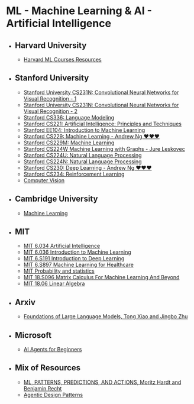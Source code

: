 # ML - Machine Learning & AI - Artificial Intelligence

* ## Harvard University
  * [Harvard ML Courses Resources](https://github.com/harvard-ml-courses)



* ## Stanford University
  * [Stanford University CS231N: Convolutional Neural Networks for Visual Recognition - 1](https://www.youtube.com/playlist?list=PL3FW7Lu3i5JvHM8ljYj-zLfQRF3EO8sYv)
  * [Stanford University CS231N: Convolutional Neural Networks for Visual Recognition - 2](https://www.youtube.com/playlist?list=PLoROMvodv4rOmsNzYBMe0gJY2XS8AQg16)
  * [Stanford CS336: Language Modeling](https://www.youtube.com/playlist?list=PLoROMvodv4rOY23Y0BoGoBGgQ1zmU_MT_)
  * [Stanford CS221: Artificial Intelligence: Principles and Techniques](https://www.youtube.com/playlist?list=PLoROMvodv4rOca_Ovz1DvdtWuz8BfSWL2)
  * [Stanford EE104: Introduction to Machine Learning](https://www.youtube.com/playlist?list=PLoROMvodv4rN_Uy7_wmS051_q1d6akXmK)
  * [Stanford CS229: Machine Learning - Andrew Ng ❤️❤️❤️](https://www.youtube.com/playlist?list=PLoROMvodv4rMiGQp3WXShtMGgzqpfVfbU)
  * [Stanford CS229M: Machine Learning](https://www.youtube.com/playlist?list=PLoROMvodv4rP8nAmISxFINlGKSK4rbLKh)
  * [Stanford CS224W Machine Learning with Graphs - Jure Leskovec](https://www.youtube.com/playlist?list=PLoROMvodv4rOP-ImU-O1rYRg2RFxomvFp)
  * [Stanford CS224U: Natural Language Processing](https://www.youtube.com/playlist?list=PLoROMvodv4rPt5D0zs3YhbWSZA8Q_DyiJ)
  * [Stanford CS224N: Natural Language Processing](https://www.youtube.com/playlist?list=PLoROMvodv4rOaMFbaqxPDoLWjDaRAdP9D)
  * [Stanford CS230: Deep Learning - Andrew Ng ❤️❤️❤️](https://www.youtube.com/playlist?list=PLoROMvodv4rOABXSygHTsbvUz4G_YQhOb)
  * [Stanford CS234: Reinforcement Learning](https://www.youtube.com/playlist?list=PLoROMvodv4rN4wG6Nk6sNpTEbuOSosZdX)
  * [Computer Vision](https://www.youtube.com/@firstprinciplesofcomputerv3258)




* ## Cambridge University
  * [Machine Learning](https://www.statslab.cam.ac.uk//~rds37/teaching/)



* ## MIT

  * [MIT 6.034 Artificial Intelligence](https://www.youtube.com/playlist?list=PLUl4u3cNGP63gFHB6xb-kVBiQHYe_4hSi)
  * [MIT 6.036 Introduction to Machine Learning](https://www.youtube.com/playlist?list=PLxC_ffO4q_rW0bqQB80_vcQB09HOA3ClV)
  * [MIT 6.S191 Introduction to Deep Learning](https://www.youtube.com/playlist?list=PLtBw6njQRU-rwp5__7C0oIVt26ZgjG9NI)
  * [MIT 6.S897 Machine Learning for Healthcare](https://www.youtube.com/playlist?list=PLUl4u3cNGP60B0PQXVQyGNdCyCTDU1Q5j)
  * [MIT Probability and statistics](https://www.youtube.com/playlist?list=PLl8XY7QVSa4aUyZAtL2Hlf_mx3LaSix9B)
  * [MIT 18.S096 Matrix Calculus For Machine Learning And Beyond](https://www.youtube.com/playlist?list=PLUl4u3cNGP62EaLLH92E_VCN4izBKK6OE)
  * [MIT 18.06 Linear Algebra](https://www.youtube.com/playlist?list=PLE7DDD91010BC51F8)



* ## Arxiv
  * [Foundations of Large Language Models, Tong Xiao and Jingbo Zhu](https://arxiv.org/pdf/2501.09223v2)




* ## Microsoft
  * [AI Agents for Beginners ](https://github.com/microsoft/ai-agents-for-beginners)


* ## Mix of Resources
  * [ML, PATTERNS, PREDICTIONS, AND ACTIONS, Moritz Hardt and Benjamin Recht](https://mlstory.org/pdf/patterns.pdf)
  * [Agentic Design Patterns](https://docs.google.com/document/u/0/d/1rsaK53T3Lg5KoGwvf8ukOUvbELRtH-V0LnOIFDxBryE/mobilebasic#heading=h.pxcur8v2qagu)
